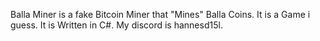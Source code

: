 Balla Miner is a fake Bitcoin Miner that "Mines" Balla Coins. It is a Game i guess.
It is Written in C#. 
My discord is hannesd15l.
